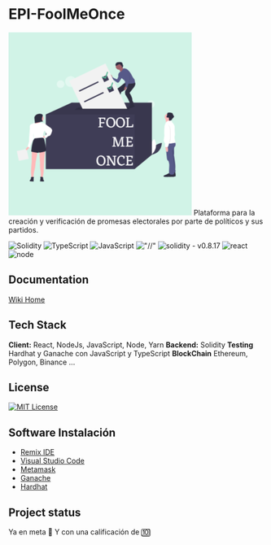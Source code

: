 # EPI-FoolMeOnce

![FOOLMEONCE](First_Protype/Frontend/fool-me-once/src/assets/FoolMeOnce360.png)
Plataforma para la creación y verificación de promesas electorales por parte de políticos y sus partidos.

![Solidity](https://img.shields.io/badge/Solidity-%23363636.svg?style=for-the-badge&logo=solidity&logoColor=white) ![TypeScript](https://img.shields.io/badge/typescript-%23323330.svg?style=for-the-badge&logo=typescript&logoColor=%035aa5) ![JavaScript](https://img.shields.io/badge/javascript-%23323330.svg?style=for-the-badge&logo=javascript&logoColor=%23F7DF1E) !["//"](https://img.shields.io/badge/Ethereum-3C3C3D?style=for-the-badge&logo=Ethereum&logoColor=White)
![solidity - v0.8.17](https://img.shields.io/static/v1?label=solidity&message=v0.8.18&color=5208F0&logo=solidity) ![react](https://badges.aleen42.com/src/react.svg) ![node](https://badges.aleen42.com/src/node.svg)

## Documentation

[Wiki Home](https://gitlab.com/HP-SCDS/Observatorio/2022-2023/foolmeonce/epi-foolmeonce/-/wikis/home)

## Tech Stack

**Client:** React, NodeJs, JavaScript, Node, Yarn
**Backend:** Solidity
**Testing** Hardhat y Ganache con JavaScript y TypeScript
**BlockChain** Ethereum, Polygon, Binance ...

## License

[![MIT License](https://img.shields.io/badge/License-MIT-green.svg)](https://choosealicense.com/licenses/mit/)

## Software Instalación

- [Remix IDE](https://remix.ethereum.org/)
- [Visual Studio Code](https://code.visualstudio.com/)
- [Metamask](https://chrome.google.com/webstore/detail/metamask/nkbihfbeogaeaoehlefnkodbefgpgknn?hl=es)
- [Ganache](https://trufflesuite.com/ganache/)
- [Hardhat](https://hardhat.org/)

## Project status

Ya en meta 🏁
Y con una calificación de 🔟
